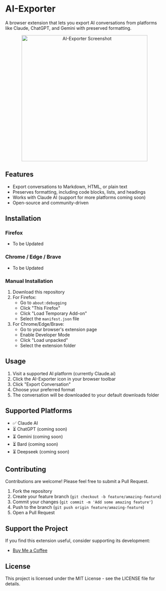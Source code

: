 # AI-Exporter

A browser extension that lets you export AI conversations from platforms like Claude, ChatGPT, and Gemini with preserved formatting.

<p align="center">
  <img src="assets/screenshots/screenshot-main.png" alt="AI-Exporter Screenshot" width="400">
</p>

## Features

- Export conversations to Markdown, HTML, or plain text
- Preserves formatting, including code blocks, lists, and headings
- Works with Claude AI (support for more platforms coming soon)
- Open-source and community-driven

## Installation

### Firefox

- To be Updated

### Chrome / Edge / Brave

- To be Updated

### Manual Installation

1. Download this repository
2. For Firefox:
   - Go to `about:debugging`
   - Click "This Firefox"
   - Click "Load Temporary Add-on"
   - Select the `manifest.json` file
3. For Chrome/Edge/Brave:
   - Go to your browser's extension page
   - Enable Developer Mode
   - Click "Load unpacked"
   - Select the extension folder

## Usage

1. Visit a supported AI platform (currently Claude.ai)
2. Click the AI-Exporter icon in your browser toolbar
3. Click "Export Conversation"
4. Choose your preferred format
5. The conversation will be downloaded to your default downloads folder

## Supported Platforms

- ✅ Claude AI
- ⏳ ChatGPT (coming soon)
- ⏳ Gemini (coming soon)
- ⏳ Bard (coming soon)
- ⏳ Deepseek (coming soon)

## Contributing

Contributions are welcome! Please feel free to submit a Pull Request.

1. Fork the repository
2. Create your feature branch (`git checkout -b feature/amazing-feature`)
3. Commit your changes (`git commit -m 'Add some amazing feature'`)
4. Push to the branch (`git push origin feature/amazing-feature`)
5. Open a Pull Request

## Support the Project

If you find this extension useful, consider supporting its development:

- [Buy Me a Coffee](https://buymeacoffee.com/alpkaralar)

## License

This project is licensed under the MIT License - see the LICENSE file for details.
